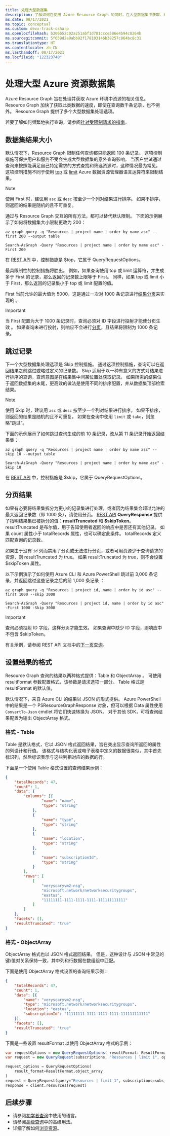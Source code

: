 ```yaml
---
title: 处理大型数据集
description: 了解如何在使用 Azure Resource Graph 的同时，在大型数据集中获取、格式化、分页和跳过记录。
ms.date: 08/17/2021
ms.topic: conceptual
ms.custom: devx-track-csharp
ms.openlocfilehash: b306b52c02a251abf1d781ccce586e4b94c8264b
ms.sourcegitcommit: 5f659d2a9abb92f178103146b38257c864bc8c31
ms.translationtype: HT
ms.contentlocale: zh-CN
ms.lasthandoff: 08/17/2021
ms.locfileid: "122323740"
---
```

# <a name="working-with-large-azure-resource-data-sets"></a>处理大型 Azure 资源数据集

Azure Resource Graph 旨在处理并获取 Azure 环境中资源的相关信息。 Resource Graph 加快了获取此类数据的速度，即使在查询数千条记录，也不例外。 Resource Graph 提供了多个大型数据集处理选项。

若要了解如何频繁地执行查询，请参阅[针对受限制请求的指南](./guidance-for-throttled-requests.md)。

## <a name="data-set-result-size"></a>数据集结果大小

默认情况下，Resource Graph 限制任何查询都只能返回 100 条记录。 这项控制措施可保护用户和服务不受会生成大型数据集的意外查询影响。 当客户尝试通过查询来按照能满足自己特定需求的方式查找和筛选资源时，这种情况最为常见。 这项控制措施不同于使用 [top](/azure/kusto/query/topoperator) 或 [limit](/azure/kusto/query/limitoperator) Azure 数据资源管理器语言运算符来限制结果。

> [!NOTE]
> 使用 First 时，建议用 `asc` 或 `desc` 按至少一个列对结果进行排序。 如果不排序，则返回的结果是随机的且不可重复。

通过与 Resource Graph 交互的所有方法，都可以替代默认限制。 下面的示例展示了如何将数据集大小限制更改为 200：

```azurecli-interactive
az graph query -q "Resources | project name | order by name asc" --first 200 --output table
```

```azurepowershell-interactive
Search-AzGraph -Query "Resources | project name | order by name asc" -First 200
```

在 [REST API](/rest/api/azureresourcegraph/resourcegraph(2021-03-01)/resources/resources) 中，控制措施是 $top，它属于 QueryRequestOptions。

最具限制性的控制措施将胜出。 例如，如果查询使用 top 或 limit 运算符，并生成多于 First 的记录，那么返回的记录数上限等于 First。 同样，如果 top 或 limit 小于 First，那么返回的记录集小于 top 或 limit 配置的值。

First 当前允许的最大值为 5000，这是通过一次对 1000 条记录进行[结果分页](#paging-results)来实现的 。

> [!IMPORTANT]
> 当 First 配置为大于 1000 条记录时，查询必须对 ID 字段进行投射才能使分页生效 。 如果查询未进行投射，则响应不会进行[分页](#paging-results)，且结果将限制为 1000 条记录。

## <a name="skipping-records"></a>跳过记录

下一个大型数据集处理选项是 Skip 控制措施。 通过这项控制措施，查询可以在返回结果之前跳过或略过定义的记录数。 Skip 适用于以一种有意义的方式对结果进行排序的查询，查询意图是在结果集中间某位置处获取记录。 如果所需的结果位于返回数据集的末尾，更高效的做法是使用不同的排序配置，并从数据集顶部检索结果。

> [!NOTE]
> 使用 Skip 时，建议用 `asc` 或 `desc` 按至少一个列对结果进行排序。 如果不排序，则返回的结果是随机的且不可重复。 如果在查询中使用 `limit` 或 `take`，则忽略“跳过”。

下面的示例展示了如何跳过查询生成的前 10 条记录，改从第 11 条记录开始返回结果集：

```azurecli-interactive
az graph query -q "Resources | project name | order by name asc" --skip 10 --output table
```

```azurepowershell-interactive
Search-AzGraph -Query "Resources | project name | order by name asc" -Skip 10
```

在 [REST API](/rest/api/azureresourcegraph/resourcegraph(2021-03-01)/resources/resources) 中，控制措施是 $skip，它属于 QueryRequestOptions。

## <a name="paging-results"></a>分页结果

如果有必要将结果集拆分为更小的记录集进行处理，或者因为结果集会超过允许的最大返回记录数（即 1000 条），请使用分页。 [REST API](/rest/api/azureresourcegraph/resourcegraph(2021-03-01)/resources/resources)
**QueryResponse** 提供了指明结果集已被拆分的值：**resultTruncated** 和 **$skipToken**。 resultTruncated 是布尔值，用于告知使用者返回的响应中是否还有其他记录。 如果 count 属性小于 totalRecords 属性，也可以确定此条件。 totalRecords 定义匹配查询的记录数。

如果由于没有 `id` 列而禁用了分页或无法进行分页，或者可用资源少于查询请求的资源，则 resultTruncated 为 true。 如果 resultTruncated 为 true，则不会设置 $skipToken 属性。

以下示例演示了如何使用 Azure CLI 和 Azure PowerShell 跳过前 3,000 条记录，并返回跳过这些记录之后的前 1,000 条记录 ：

```azurecli-interactive
az graph query -q "Resources | project id, name | order by id asc" --first 1000 --skip 3000
```

```azurepowershell-interactive
Search-AzGraph -Query "Resources | project id, name | order by id asc" -First 1000 -Skip 3000
```

> [!IMPORTANT]
> 查询必须投射 ID 字段，这样分页才能生效。 如果查询中缺少 ID 字段，则响应中不包含 $skipToken。

有关示例，请参阅 REST API 文档中的[下一页查询](/rest/api/azureresourcegraph/resourcegraph(2021-03-01)/resources/resources#next-page-query)。

## <a name="formatting-results"></a>设置结果的格式

Resource Graph 查询的结果以两种格式提供：Table 和 ObjectArray 。 可使用 resultFormat 参数配置格式，该参数是请求选项一部分。 Table 格式是 resultFormat 的默认值。

默认情况下，来自 Azure CLI 的结果以 JSON 的形式提供。 Azure PowerShell 中的结果是一个 PSResourceGraphResponse 对象，但可以根据 Data 属性使用 `ConvertTo-Json` cmdlet 将它们快速转换为 JSON。 对于其他 SDK，可将查询结果配置为输出 ObjectArray 格式。

### <a name="format---table"></a>格式 - Table

Table 是默认格式，它以 JSON 格式返回结果，旨在突出显示查询所返回的属性的列设计和行值。 该格式与结构化表或电子表格中定义的数据很类似，其中首先标识列，然后标识表示与这些列相对应的数据的行。

下面是一个使用 Table 格式设置的查询结果示例：

```json
{
    "totalRecords": 47,
    "count": 1,
    "data": {
        "columns": [{
                "name": "name",
                "type": "string"
            },
            {
                "name": "type",
                "type": "string"
            },
            {
                "name": "location",
                "type": "string"
            },
            {
                "name": "subscriptionId",
                "type": "string"
            }
        ],
        "rows": [
            [
                "veryscaryvm2-nsg",
                "microsoft.network/networksecuritygroups",
                "eastus",
                "11111111-1111-1111-1111-111111111111"
            ]
        ]
    },
    "facets": [],
    "resultTruncated": "true"
}
```

### <a name="format---objectarray"></a>格式 - ObjectArray

ObjectArray 格式也以 JSON 格式返回结果。 但是，这种设计与 JSON 中常见的键/值对关系保持一致，其中列和行数据在数组组中匹配。

下面是使用 ObjectArray 格式设置的查询结果示例：

```json
{
    "totalRecords": 47,
    "count": 1,
    "data": [{
        "name": "veryscaryvm2-nsg",
        "type": "microsoft.network/networksecuritygroups",
        "location": "eastus",
        "subscriptionId": "11111111-1111-1111-1111-111111111111"
    }],
    "facets": [],
    "resultTruncated": "true"
}
```

下面是一些设置 resultFormat 以使用 ObjectArray 格式的示例：

```csharp
var requestOptions = new QueryRequestOptions( resultFormat: ResultFormat.ObjectArray);
var request = new QueryRequest(subscriptions, "Resources | limit 1", options: requestOptions);
```

```python
request_options = QueryRequestOptions(
    result_format=ResultFormat.object_array
)
request = QueryRequest(query="Resources | limit 1", subscriptions=subs_list, options=request_options)
response = client.resources(request)
```

## <a name="next-steps"></a>后续步骤

- 请参阅[初学者查询](../samples/starter.md)中使用的语言。
- 请参阅[高级查询](../samples/advanced.md)中的高级用法。
- 详细了解如何[浏览资源](explore-resources.md)。
